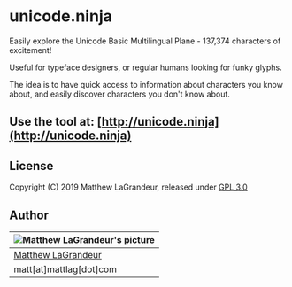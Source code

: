 # unicode.ninja
Easily explore the Unicode Basic Multilingual Plane - 137,374 characters of excitement!

Useful for typeface designers, or regular humans looking for funky glyphs.

The idea is to have quick access to information about characters you know about, and 
easily discover characters you don't know about.

## Use the tool at: [http://unicode.ninja](http://unicode.ninja)

## License
Copyright (C) 2019 Matthew LaGrandeur, released under [GPL 3.0](https://www.gnu.org/licenses/gpl-3.0-standalone.html)

## Author
| ![Matthew LaGrandeur's picture](https://1.gravatar.com/avatar/f6f7b963adc54db7e713d7bd5f4903ec?s=70) |
|---|
| [Matthew LaGrandeur](http://mattlag.com/) |
| matt[at]mattlag[dot]com |
